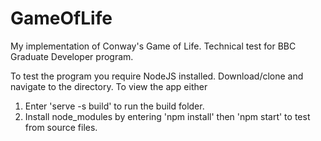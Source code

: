 # GameOfLife
My implementation of Conway's Game of Life. Technical test for BBC Graduate Developer program.

To test the program you require NodeJS installed. Download/clone and navigate to the directory. To view the app either

1. Enter 'serve -s build' to run the build folder.
2. Install node_modules by entering 'npm install' then 'npm start' to test from source files.
